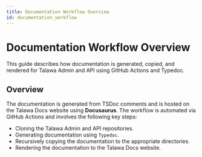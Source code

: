 ```yaml
---
title: Documentation Workflow Overview
id: documentation_workflow
---
```


# Documentation Workflow Overview

This guide describes how documentation is generated, copied, and rendered for Talawa Admin and API using GitHub Actions and Typedoc.

## Overview

The documentation is generated from TSDoc comments and is hosted on the Talawa Docs website using **Docusaurus**. The workflow is automated via GitHub Actions and involves the following key steps:

- Cloning the Talawa Admin and API repositories.
- Generating documentation using `Typedoc`.
- Recursively copying the documentation to the appropriate directories.
- Rendering the documentation to the Talawa Docs website.
